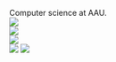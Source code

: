 Computer science at AAU.<br/>
[![](https://visitcount.itsvg.in/api?id=KYNIKER&icon=0&color=0)](https://visitcount.itsvg.in)<br/>
![](https://github-readme-stats.vercel.app/api?username=KYNIKER&theme=highcontrast&hide_border=false&include_all_commits=true&count_private=true)<br/>
![](https://github-readme-streak-stats.herokuapp.com/?user=KYNIKER&theme=highcontrast&hide_border=false)<br/>
![](https://github-readme-stats.vercel.app/api/top-langs/?username=KYNIKER&theme=highcontrast&hide_border=false&include_all_commits=true&count_private=true&layout=compact)
<img src="https://lol-badge-api.vercel.app/api?name=minfarfarsnumse" />
